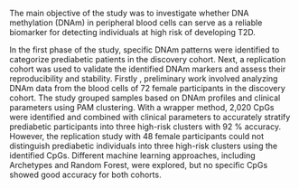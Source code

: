 


The main objective of the study was to investigate whether DNA methylation (DNAm) in peripheral blood cells can serve as a reliable biomarker for detecting individuals at high risk of developing T2D. 

In the first phase of the study, specific DNAm patterns were identified to categorize prediabetic patients in the discovery cohort. Next, a replication cohort was used to validate the identified DNAm markers and assess their reproducibility and stability.
Firstly , preliminary work involved analyzing DNAm data from the blood cells of 72 female participants in the discovery cohort. The study grouped samples based on DNAm profiles and clinical parameters using PAM clustering. With a wrapper method, 2,020 CpGs were identified and combined with clinical parameters to accurately stratify prediabetic participants into three high-risk clusters with 92 % accuracy. However, the replication study with 48 female participants could not distinguish prediabetic individuals into three high-risk clusters using the identified CpGs. Different machine learning approaches, including Archetypes and Random Forest, were explored, but no specific CpGs showed good accuracy for both cohorts.
